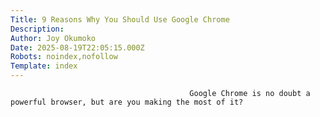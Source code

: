 ```yaml
---
Title: 9 Reasons Why You Should Use Google Chrome
Description: 
Author: Joy Okumoko
Date: 2025-08-19T22:05:15.000Z
Robots: noindex,nofollow
Template: index
---
```


                                            Google Chrome is no doubt a powerful browser, but are you making the most of it?
                                        